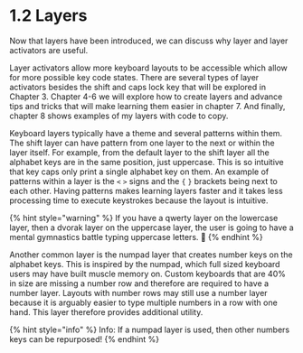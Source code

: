 # 1.2 Layers

Now that layers have been introduced, we can discuss why layer and layer activators are useful.&#x20;

Layer activators allow more keyboard layouts to be accessible which allow for more possible key code states. There are several types of layer activators besides the shift and caps lock key that will be explored in Chapter 3. Chapter 4-6 we will explore how to create layers and advance tips and tricks that will make learning them easier in chapter 7. And finally,  chapter 8 shows examples of my layers with code to copy.

Keyboard layers typically have a theme and several patterns within them. The shift layer can have pattern from one layer to the next or within the layer itself. For example, from the default layer to the shift layer all the alphabet keys are in the same position, just uppercase. This is so intuitive that key caps only print a single alphabet key on them. An example of patterns within a layer is the `<` `>` signs and the `{` `}` brackets being next to each other. Having patterns makes learning layers faster and it takes less processing time to execute keystrokes because the layout is intuitive.

{% hint style="warning" %}
If you have a qwerty layer on the lowercase layer, then a dvorak layer on the uppercase layer, the user is going to have a mental gymnastics battle typing uppercase letters. 🤣
{% endhint %}

Another common layer is the numpad layer that creates number keys on the alphabet keys. This is inspired by the numpad, which full sized keyboard users may have built muscle memory on. Custom keyboards that are 40% in size are missing a number row and therefore are required to have a number layer. Layouts with number rows may still use a number layer because it is arguably easier to type multiple numbers in a row with one hand. This layer therefore provides additional utility.

{% hint style="info" %}
Info: If a numpad layer is used, then other numbers keys can be repurposed!
{% endhint %}
